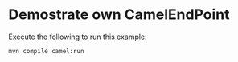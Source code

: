 Demostrate own CamelEndPoint
==================================


Execute the following to run this example:

    mvn compile camel:run
